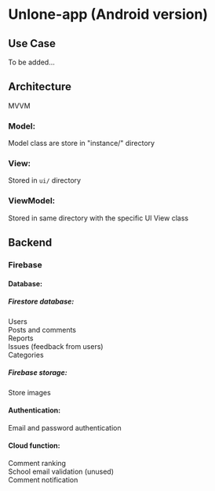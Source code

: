 # Unlone-app (Android version)

## Use Case
To be added...

## Architecture
MVVM

### Model:
Model class are store in "instance/" directory 

### View:
Stored in `ui/` directory

### ViewModel:
Stored in same directory with the specific UI View class

## Backend

### Firebase
#### Database: 
##### **Firestore database:**
Users\
Posts and comments\
Reports\
Issues (feedback from users)\
Categories

##### **Firebase storage:**
Store images

#### **Authentication:**
Email and password authentication

#### **Cloud function:**
Comment ranking\
School email validation (unused)\
Comment notification

